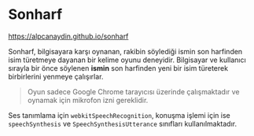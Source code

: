 # Sonharf

https://alpcanaydin.github.io/sonharf

Sonharf, bilgisayara karşı oynanan, rakibin söylediği ismin son harfinden isim türetmeye dayanan bir kelime oyunu deneyidir. Bilgisayar ve kullanıcı sırayla bir önce söylenen **ismin** son harfinden yeni bir isim türeterek birbirlerini yenmeye çalışırlar.

> Oyun sadece Google Chrome tarayıcısı üzerinde çalışmaktadır ve oynamak için mikrofon izni gereklidir.

Ses tanımlama için `webkitSpeechRecognition`, konuşma işlemi için ise `speechSynthesis` ve `SpeechSynthesisUtterance` sınıfları kullanılmaktadır.
